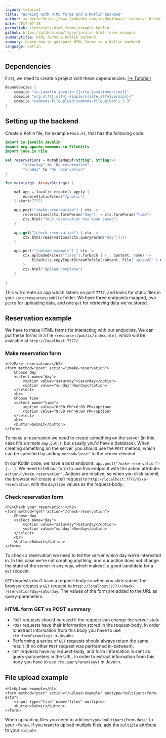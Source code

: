 ```yaml
---
layout: tutorial
title: "Working with HTML forms and a Kotlin backend"
author: <a href="https://www.linkedin.com/in/davidaase" target="_blank">David Åse</a>
date: 2017-07-28
permalink: /tutorials/html-forms-example-kotlin
github: https://github.com/tipsy/javalin-html-forms-example
summarytitle: HTML forms & Kotlin backend
summary: Learn how to get/post HTML forms to a Kotlin backend
language: kotlin
---
```


## Dependencies

First, we need to create a project with these dependencies: [(→ Tutorial)](/tutorials/gradle-setup)

~~~java
dependencies {
    compile "io.javalin:javalin:{{site.javalinversion}}"
    compile "org.slf4j:slf4j-simple:{{site.slf4jversion}}"
    compile "commons-fileupload:commons-fileupload:1.3.3"
}
~~~

## Setting up the backend

Create a Kotlin file, for example `Main.kt`, that has the following code:

```kotlin
import io.javalin.Javalin
import org.apache.commons.io.FileUtils
import java.io.File

val reservations = mutableMapOf<String?, String?>(
        "saturday" to "No reservation",
        "sunday" to "No reservation"
)

fun main(args: Array<String>) {

    val app = Javalin.create().apply {
        enableStaticFiles("/public")
    }.start(7777)

    app.post("/make-reservation") { ctx ->
        reservations[ctx.formParam("day")] = ctx.formParam("time")
        ctx.html("Your reservation has been saved")
    }

    app.get("/check-reservation") { ctx ->
        ctx.html(reservations[ctx.queryParam("day")]!!)
    }

    app.post("/upload-example") { ctx ->
        ctx.uploadedFiles("files").forEach { (_, content, name) ->
            FileUtils.copyInputStreamToFile(content, File("upload/" + name))
        }
        ctx.html("Upload complete")
    }

}
```

This will create an app which listens on port `7777`,
and looks for static files in your `/src/resources/public` folder.
We have three endpoints mapped, two `post`s for uploading data, and one `get` for retrieving data we've stored.

## Reservation example

We have to make HTML forms for interacting with our endpoints.
We can put these forms in a file `/resources/public/index.html`, which will be
available at `http://localhost:7777/`.

### Make reservation form
```markup
<h2>Make reservation:</h2>
<form method="post" action="/make-reservation">
    Choose day
    <select name="day">
        <option value="saturday">Saturday</option>
        <option value="sunday">Sunday</option>
    </select>
    <br>
    Choose time
    <select name="time">
        <option value="8:00 PM">8:00 PM</option>
        <option value="9:00 PM">9:00 PM</option>
    </select>
    <br>
    <button>Submit</button>
</form>
```

To make a reservation we need to create something on the server
(in this case it's a simple `map.put()`, but usually you'd have a database).
When creating something on the server, you should use the `POST` method,
which can be specified by adding `method="post"` to the `<form>` element.

In our Kotlin code, we have a post endpoint: `app.post("/make-reservation") {...}`. We
need to tell our form to use this endpoint with the action attribute: `action="/make-reservation"`.
Actions are relative, so when you click submit, the browser will create a `POST` request
to `http://localhost:7777/make-reservation` with the `day`/`time` values as the request-body.

### Check reservation form
```markup
<h2>Check your reservation:</h2>
<form method="get" action="/check-reservation">
    Choose day
    <select name="day">
        <option value="saturday">Saturday</option>
        <option value="sunday">Sunday</option>
    </select>
    <br>
    <button>Submit</button>
</form>
```

To check a reservation we need to tell the server which day we're interested in.
In this case we're not creating anything, and our action does not change the state
of the server in any way, which makes it a good candidate for a `GET` request.

`GET` requests don't have a request-body so when you click submit the browser
creates a `GET` request to `http://localhost:7777/check-reservation?day=saturday`.
The values of the form are added to the URL as query-parameters.

### HTML form GET vs POST summary
* `POST` requests should be used if the request can change the server state.
* `POST` requests have their information stored in the request-body. In order to extract information from this body you have to use `ctx.formParam(key)` in Javalin.
* Performing a series of `GET` requests should always return the same result (if no other `POST` request was performed in-between).
* `GET` requests have no request-body, and form information is sent as query-parameters in the URL. In order to extract information from this body you have to use `ctx.queryParam(key)` in Javalin.

## File upload example

```markup
<h1>Upload example</h1>
<form method="post" action="/upload-example" enctype="multipart/form-data">
    <input type="file" name="files" multiple>
    <button>Submit</button>
</form>
```

When uploading files you need to add `enctype="multipart/form-data"` to your `<form>`.
If you want to upload multiple files, add the `multiple` attribute to your `<input>`.
